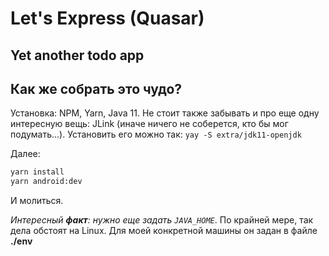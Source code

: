 # Let's Express (Quasar)
## Yet another todo app

## Как же собрать это чудо?
Установка:
NPM, Yarn, Java 11. Не стоит также забывать и про еще одну интересную вещь: JLink (иначе ничего не соберется, кто бы мог подумать...). Установить его можно так: ```yay -S extra/jdk11-openjdk```

Далее:
```sh
yarn install
yarn android:dev
```
И молиться.

*Интересный **факт**: нужно еще задать ```JAVA_HOME```*. По крайней мере, так дела обстоят на Linux. Для моей конкретной машины он задан в файле **./env**
